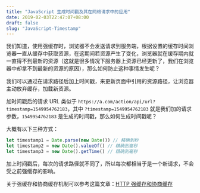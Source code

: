 ```yaml
---
title: "JavaScript 生成时间戳及其在网络请求中的应用"
date: 2019-02-03T22:47:07+08:00
draft: false
slug: "JavaScript-Timestamp"
---
```


我们知道，使用强缓存时，浏览器不会发送请求到服务端，根据设置的缓存时间浏览器一直从缓存中获取资源，在这期间若资源产生了变化，浏览器就在缓存期内就一直得不到最新的资源（这就是很多情况下服务器上资源已经更新了，我们在浏览器中却拿不到最新的资源的原因），那么如何防止这种事情发生呢？

我们可以通过在请求路径后加上时间戳，来更新页面中引用的资源路径，让浏览器主动放弃缓存，加载新资源。

加时间戳后的请求 URL 类似于 `https://a.com/action/api/url?timestamp=1549954762183`，其中 `?timestamp=1549954762183` 就是我们加的请求参数，`1549954762183` 是生成的时间戳，那么如何生成时间戳呢？

大概有以下三种方式：

```js
let timestamp1 = Date.parse(new Date()) // 精确到秒
let timestamp2 = new Date().valueOf() // 精确到毫秒
let timestamp3 = new Date().getTime() // 精确到毫秒
```

加上时间戳后，每次的请求路径就不同了，所以每次都相当于是一个新请求，不会受之前强缓存的影响。

关于强缓存和协商缓存机制可以参考这篇文章：[HTTP 强缓存和协商缓存](http://ijs.me/2019/02/12/http-cache/)
